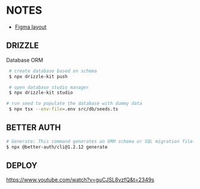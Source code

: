 # NOTES

- [Figma layout](https://www.figma.com/design/Dpix6oZH9Xp5apJJVF68xJ/BEWEAR%C2%AE--Bootcamp-?node-id=2001-335&p=f&t=2HKfVsZ0UJBfigny-0)

## DRIZZLE

Database ORM

```bash
 # create database based on schema
 $ npx drizzle-kit push

 # open database studio manager
 $ npx drizzle-kit studio

# run seed to populate the database with dummy data
 $ npx tsx --env-file=.env src/db/seeds.ts
```

## BETTER AUTH

```bash
# Generate: This command generates an ORM schema or SQL migration file.
$ npx @better-auth/cli@1.2.12 generate


```

## DEPLOY

https://www.youtube.com/watch?v=guCJSL8vzfQ&t=2349s
